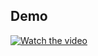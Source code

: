 ## Demo

[![Watch the video](https://img.youtube.com/vi/3tH1Z7-MofQ/0.jpg)](https://youtube.com/shorts/3tH1Z7-MofQ?feature=share)

